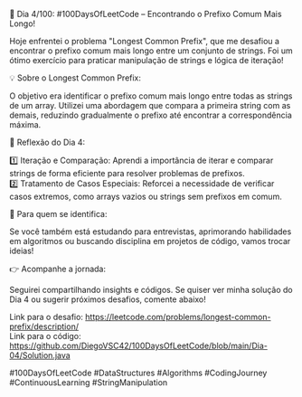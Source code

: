 🚀 Dia 4/100: #100DaysOfLeetCode – Encontrando o Prefixo Comum Mais Longo!

Hoje enfrentei o problema "Longest Common Prefix", que me desafiou a encontrar o prefixo comum mais longo entre um conjunto de strings. Foi um ótimo exercício para praticar manipulação de strings e lógica de iteração!

💡 Sobre o Longest Common Prefix:

O objetivo era identificar o prefixo comum mais longo entre todas as strings de um array. Utilizei uma abordagem que compara a primeira string com as demais, reduzindo gradualmente o prefixo até encontrar a correspondência máxima.

🌟 Reflexão do Dia 4:

1️⃣ Iteração e Comparação: Aprendi a importância de iterar e comparar strings de forma eficiente para resolver problemas de prefixos.  
2️⃣ Tratamento de Casos Especiais: Reforcei a necessidade de verificar casos extremos, como arrays vazios ou strings sem prefixos em comum.

📌 Para quem se identifica:

Se você também está estudando para entrevistas, aprimorando habilidades em algoritmos ou buscando disciplina em projetos de código, vamos trocar ideias!

👉 Acompanhe a jornada:

Seguirei compartilhando insights e códigos. Se quiser ver minha solução do Dia 4 ou sugerir próximos desafios, comente abaixo!

Link para o desafio: https://leetcode.com/problems/longest-common-prefix/description/  
Link para o código: https://github.com/DiegoVSC42/100DaysOfLeetCode/blob/main/Dia-04/Solution.java

#100DaysOfLeetCode #DataStructures #Algorithms #CodingJourney #ContinuousLearning #StringManipulation
